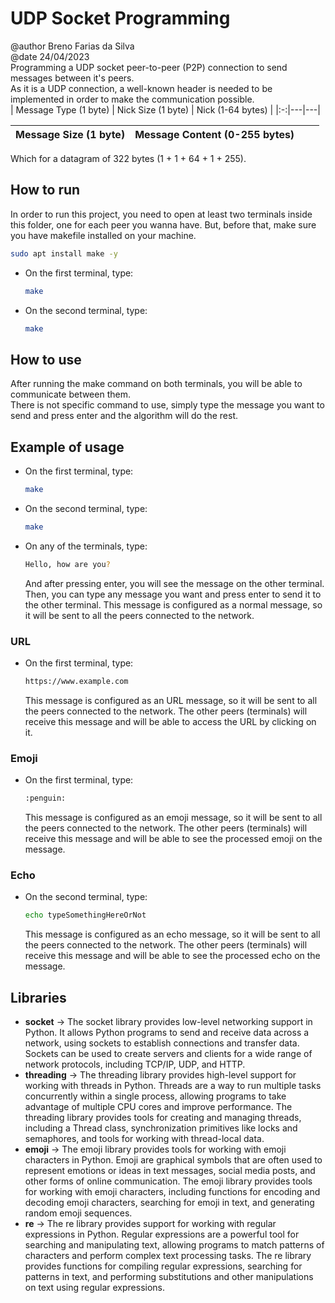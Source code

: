 
# UDP Socket Programming
@author Breno Farias da Silva    
@date 24/04/2023  
Programming a UDP socket peer-to-peer (P2P) connection to send messages between it's peers.  
As it is a UDP connection, a well-known header is needed to be implemented in order to make the communication possible.  
| Message Type (1 byte) | Nick Size (1 byte) | Nick (1-64 bytes) |
|:-:|---|---|

| Message Size (1 byte) | Message Content (0-255 bytes) | | |
|--:|---|---|---|  

Which for a datagram of 322 bytes (1 + 1 + 64 + 1 + 255).

## How to run
In order to run this project, you need to open at least two terminals inside this folder, one for each peer you wanna have.
But, before that, make sure you have makefile installed on your machine.
```bash
sudo apt install make -y
```
* On the first terminal, type:  
    ```bash
    make
    ```
* On the second terminal, type:  
    ```bash
    make
    ```
## How to use
After running the make command on both terminals, you will be able to communicate between them.  
There is not specific command to use, simply type the message you want to send and press enter and the algorithm will do the rest.

## Example of usage
* On the first terminal, type:  
    ```bash
    make
    ```
* On the second terminal, type:  
    ```bash
    make
    ```
* On any of the terminals, type:  
    ```bash
    Hello, how are you?
    ```
    And after pressing enter, you will see the message on the other terminal.  
    Then, you can type any message you want and press enter to send it to the other terminal.
    This message is configured as a normal message, so it will be sent to all the peers connected to the network.
### URL
* On the first terminal, type:  
    ```bash
    https://www.example.com
    ```
    This message is configured as an URL message, so it will be sent to all the peers connected to the network.
    The other peers (terminals) will receive this message and will be able to access the URL by clicking on it.
### Emoji
* On the first terminal, type:  
    ```bash
    :penguin:
    ```
    This message is configured as an emoji message, so it will be sent to all the peers connected to the network.
    The other peers (terminals) will receive this message and will be able to see the processed emoji on the message.
### Echo
* On the second terminal, type:  
    ```bash
    echo typeSomethingHereOrNot
    ```
    This message is configured as an echo message, so it will be sent to all the peers connected to the network.
    The other peers (terminals) will receive this message and will be able to see the processed echo on the message.


## Libraries
- **socket** -> The socket library provides low-level networking support in Python. It allows Python programs to send and receive data across a network, using sockets to establish connections and transfer data. Sockets can be used to create servers and clients for a wide range of network protocols, including TCP/IP, UDP, and HTTP.
- **threading** -> The threading library provides high-level support for working with threads in Python. Threads are a way to run multiple tasks concurrently within a single process, allowing programs to take advantage of multiple CPU cores and improve performance. The threading library provides tools for creating and managing threads, including a Thread class, synchronization primitives like locks and semaphores, and tools for working with thread-local data.
- **emoji** -> The emoji library provides tools for working with emoji characters in Python. Emoji are graphical symbols that are often used to represent emotions or ideas in text messages, social media posts, and other forms of online communication. The emoji library provides tools for working with emoji characters, including functions for encoding and decoding emoji characters, searching for emoji in text, and generating random emoji sequences.
- **re** -> The re library provides support for working with regular expressions in Python. Regular expressions are a powerful tool for searching and manipulating text, allowing programs to match patterns of characters and perform complex text processing tasks. The re library provides functions for compiling regular expressions, searching for patterns in text, and performing substitutions and other manipulations on text using regular expressions.
